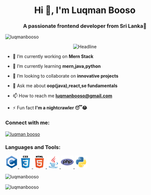 <h1 align="center">Hi 👋, I'm Luqman Booso</h1>
<h3 align="center">A passionate frontend developer from Sri Lanka🤩</h3>

<p align="left"> <img src="https://komarev.com/ghpvc/?username=luqmanbooso&label=Profile%20views&color=0e75b6&style=flat" alt="luqmanbooso" /> </p>
<div align=center>
        <img src="https://readme-typing-svg.herokuapp.com?color=%236FDA44&size=32&center=true&vCenter=true&width=600&height=50&lines=Hi+there+I'm+Fathy+%F0%9F%91%8B;Computer+Science+Student;Back-End+Engineer;Problem+Solver;Freelancer;Open-Source+Enthusiast" alt="Headline" />
    </div>

- 🔭 I’m currently working on **Mern Stack**

- 🌱 I’m currently learning **mern,java,python**

- 👯 I’m looking to collaborate on **innovative projects**

- 💬 Ask me about **oop(java),react,se fundamentals**

- 📫 How to reach me **luqmanbooso@gmail.com**

- ⚡ Fun fact **I'm a nightcrawler 😴😂**

<h3 align="left">Connect with me:</h3>
<p align="left">
<a href="https://linkedin.com/in/luqman booso" target="blank"><img align="center" src="https://raw.githubusercontent.com/rahuldkjain/github-profile-readme-generator/master/src/images/icons/Social/linked-in-alt.svg" alt="luqman booso" height="30" width="40" /></a>
</p>

<h3 align="left">Languages and Tools:</h3>
<p align="left"> <a href="https://www.cprogramming.com/" target="_blank" rel="noreferrer"> <img src="https://raw.githubusercontent.com/devicons/devicon/master/icons/c/c-original.svg" alt="c" width="40" height="40"/> </a> <a href="https://www.w3schools.com/css/" target="_blank" rel="noreferrer"> <img src="https://raw.githubusercontent.com/devicons/devicon/master/icons/css3/css3-original-wordmark.svg" alt="css3" width="40" height="40"/> </a> <a href="https://www.w3.org/html/" target="_blank" rel="noreferrer"> <img src="https://raw.githubusercontent.com/devicons/devicon/master/icons/html5/html5-original-wordmark.svg" alt="html5" width="40" height="40"/> </a> <a href="https://www.java.com" target="_blank" rel="noreferrer"> <img src="https://raw.githubusercontent.com/devicons/devicon/master/icons/java/java-original.svg" alt="java" width="40" height="40"/> </a> <a href="https://www.php.net" target="_blank" rel="noreferrer"> <img src="https://raw.githubusercontent.com/devicons/devicon/master/icons/php/php-original.svg" alt="php" width="40" height="40"/> </a> <a href="https://www.python.org" target="_blank" rel="noreferrer"> <img src="https://raw.githubusercontent.com/devicons/devicon/master/icons/python/python-original.svg" alt="python" width="40" height="40"/> </a> </p>

<p><img align="center" src="https://github-readme-stats.vercel.app/api/top-langs?username=luqmanbooso&show_icons=true&locale=en&layout=compact" alt="luqmanbooso" /></p>

<p><img align="center" src="https://github-readme-streak-stats.herokuapp.com/?user=luqmanbooso&" alt="luqmanbooso" /></p>
